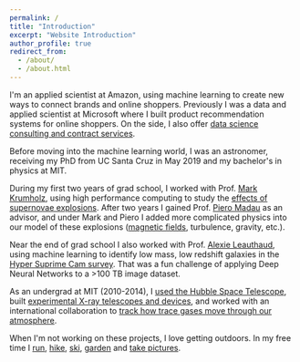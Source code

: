 ```yaml
---
permalink: /
title: "Introduction"
excerpt: "Website Introduction"
author_profile: true
redirect_from: 
  - /about/
  - /about.html
---
```


I'm an applied scientist at Amazon, using machine learning to create new ways to connect brands and online shoppers.  Previously I was a data and applied scientist at Microsoft where I built product recommendation systems for online shoppers. On the side, I also offer [data science consulting and contract services](./consulting/).

Before moving into the machine learning world, I was an astronomer, receiving my PhD from UC Santa Cruz in May 2019 and my bachelor's in physics at MIT.

During my first two years of grad school, I worked with Prof. [Mark Krumholz](http://www.mso.anu.edu.au/~krumholz/), using high performance computing to study the [effects of supernovae explosions](https://arxiv.org/abs/1606.01242). After two years I gained Prof. [Piero Madau](http://www.ucolick.org/~pmadau/Home.html) as an advisor, and under Mark and Piero I added more complicated physics into our model of these explosions ([magnetic fields](https://arxiv.org/abs/1802.06860), turbulence, gravity, etc.).

Near the end of grad school I also worked with Prof. [Alexie Leauthaud](https://alexie.sites.ucsc.edu/), using machine learning to identify low mass, low redshift galaxies in the [Hyper Suprime Cam survey](http://hsc.mtk.nao.ac.jp/ssp/survey/). That was a fun challenge of applying Deep Neural Networks to a >100 TB image dataset.

As an undergrad at MIT (2010-2014), I [used the Hubble Space Telescope](https://arxiv.org/abs/1506.04758), built [experimental X-ray telescopes and devices](https://arxiv.org/abs/1309.4478), and worked with an international collaboration to [track how trace gases move through our atmosphere](https://www.atmos-meas-tech.net/10/4209/2017/).

When I'm not working on these projects, I love getting outdoors. In my free time I [run](https://www.strava.com/athletes/8672659), [hike](https://flic.kr/s/aHskqdCtYF), [ski](https://flic.kr/s/aHskvmPBfb), [garden](https://flic.kr/s/aHskPp3iQm) and [take pictures](https://www.flickr.com/photos/egentry/).
